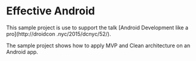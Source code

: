 Effective Android
=================

This sample project is use to support the talk [Android Development like a pro](http://droidcon
.nyc/2015/dcnyc/52/).

The sample project shows how to apply MVP and Clean architecture on an Android app.
